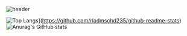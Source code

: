 ![header](https://capsule-render.vercel.app/api?type=Waving&color=auto&height=200&section=header&text=rladmschd235%20Github&fontSize=50)


![Top Langs](https://github-readme-stats.vercel.app/api/top-langs/?username=rladmschd235&theme=tokyonight)](https://github.com/rladmschd235/github-readme-stats)
![Anurag's GitHub stats](https://github-readme-stats.vercel.app/api?username=rladmschd235&show_icons=true&theme=tokyonight)
